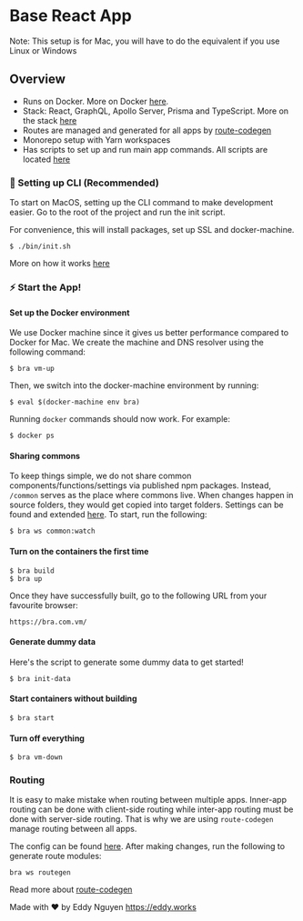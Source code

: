 # Base React App

Note: This setup is for Mac, you will have to do the equivalent if you use Linux or Windows

## Overview

- Runs on Docker. More on Docker [here](./docs/DOCKER.md).
- Stack: React, GraphQL, Apollo Server, Prisma and TypeScript. More on the stack [here](./docs/STACK.md)
- Routes are managed and generated for all apps by [route-codegen](https://github.com/eddeee888/route-codegen)
- Monorepo setup with Yarn workspaces
- Has scripts to set up and run main app commands. All scripts are located [here](./bin/)

### 🌟 Setting up CLI (Recommended)

To start on MacOS, setting up the CLI command to make development easier. Go to the root of the project and run the init script.

For convenience, this will install packages, set up SSL and docker-machine.

```
$ ./bin/init.sh
```

More on how it works [here](./docs/INIT.md)

### ⚡️ Start the App!

#### Set up the Docker environment

We use Docker machine since it gives us better performance compared to Docker for Mac. We create the machine and DNS resolver using the following command:

```
$ bra vm-up
```

Then, we switch into the docker-machine environment by running:

```
$ eval $(docker-machine env bra)
```

Running `docker` commands should now work. For example:

```
$ docker ps
```

#### Sharing commons

To keep things simple, we do not share common components/functions/settings via published npm packages. Instead, `/common` serves as the place where commons live. When changes happen in source folders, they would get copied into target folders. Settings can be found and extended [here](./common/watcher.js#L13-L20). To start, run the following:

```
$ bra ws common:watch
```

#### Turn on the containers the first time

```
$ bra build
$ bra up
```

Once they have successfully built, go to the following URL from your favourite browser:

```
https://bra.com.vm/
```

#### Generate dummy data

Here's the script to generate some dummy data to get started!

```
$ bra init-data
```

#### Start containers without building

```
$ bra start
```

#### Turn off everything

```
$ bra vm-down
```

### Routing

It is easy to make mistake when routing between multiple apps. Inner-app routing can be done with client-side routing while inter-app routing must be done with server-side routing. That is why we are using `route-codegen` manage routing between all apps.

The config can be found [here](./route-manager/route-codegen.yml). After making changes, run the following to generate route modules:

```
bra ws routegen
```

Read more about [route-codegen](https://github.com/eddeee888/route-codegen)

Made with ♥ by Eddy Nguyen
https://eddy.works
